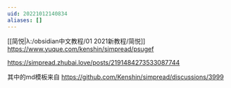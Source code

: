 ```yaml
---
uid: 20221012140834
aliases: []
---
```

[[简悦|λ:/obsidian中文教程/01 2021新教程/简悦]]
https://www.yuque.com/kenshin/simpread/psugef

https://simpread.zhubai.love/posts/2191484273533087744

其中的md模板来自
https://github.com/Kenshin/simpread/discussions/3999
